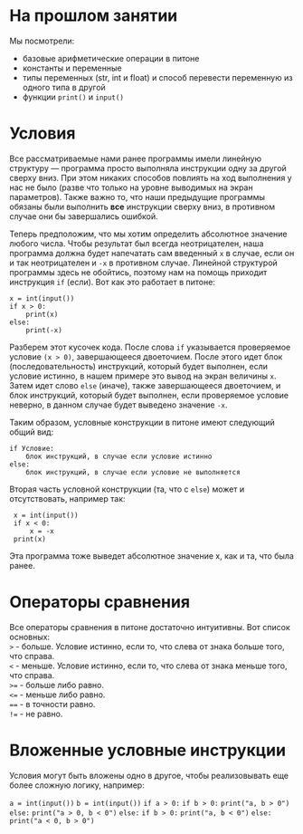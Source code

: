 # На прошлом занятии

Мы посмотрели: 
- базовые арифметические операции в питоне
- константы и переменные
- типы переменных (str, int и float) и способ перевести переменную из одного типа в другой
- функции `print()` и `input()`

# Условия

Все рассматриваемые нами ранее программы имели линейную структуру — программа просто выполняла инструкции одну за другой сверху вниз. При этом никаких способов повлиять на ход выполнения у нас не было (разве что только на уровне выводимых на экран параметров). Также важно то, что наши предыдущие программы обязаны были выполнить **все** инструкции сверху вниз, в противном случае они бы завершались ошибкой.

Теперь предположим, что мы хотим определить абсолютное значение любого числа. Чтобы результат был всегда неотрицателен, наша программа должна будет напечатать сам введенный `x` в случае, если он и так неотрицателен и `-x` в противном случае. Линейной структурой программы здесь не обойтись, поэтому нам на помощь приходит инструкция `if` (если). Вот как это работает в питоне:

    x = int(input())
    if x > 0:
        print(x)
    else:
        print(-x)

Разберем этот кусочек кода. После слова `if` указывается проверяемое условие `(x > 0)`, завершающееся двоеточием. После этого идет блок (последовательность) инструкций, который будет выполнен, если условие истинно, в нашем примере это вывод на экран величины `x`. Затем идет слово `else` (иначе), также завершающееся двоеточием, и блок инструкций, который будет выполнен, если проверяемое условие неверно, в данном случае будет выведено значение `-x`.

Таким образом, условные конструкции в питоне имеют следующий общий вид:

    if Условие:
        блок инструкций, в случае если условие истинно
    else:
        блок инструкций, в случае если условие не выполняется

Вторая часть условной конструкции (та, что с `else`) может и отсутствовать, например так:

     x = int(input())
     if x < 0:
         x = -x
     print(x)

Эта программа тоже выведет абсолютное значение x, как и та, что была ранее.

# Операторы сравнения

Все операторы сравнения в питоне достаточно интуитивны. Вот список основных:    
`>` - больше. Условие истинно, если то, что слева от знака больше того, что справа.       
`<` - меньше. Условие истинно, если то, что слева от знака меньше того, что справа.    
`>=` - больше либо равно.    
`<=` - меньше либо равно.    
`==` - в точности равно.   
`!=` - не равно.    

# Вложенные условные инструкции

Условия могут быть вложены одно в другое, чтобы реализовывать еще более сложную логику, например:

``a = int(input())``
``b = int(input())``
``if a > 0:``
    ``if b > 0:``
        ``print("a, b > 0")``
    ``else:``
        ``print("a > 0, b < 0")``
``else:``
    ``if b > 0:``
        ``print("a, b < 0")``
    ``else:``
        ``print("a < 0, b > 0")``